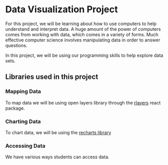 # Data Visualization Project

For this project, we will be learning about how to use computers to help understand and interpret data. A huge amount of the power of computers comes from working with data, which comes in a variety of forms. Much effective computer science involves manipulating data in order to answer questions.

In this project, we will be using our programming skills to help explore data sets.

## Libraries used in this project

### Mapping Data
To map data we will be using open layers library through the [rlayers](https://mmomtchev.github.io/rlayers/) react package.

### Charting Data
To chart data, we will be using the [recharts library](https://recharts.org/)

### Accessing Data

We have various ways students can access data.



